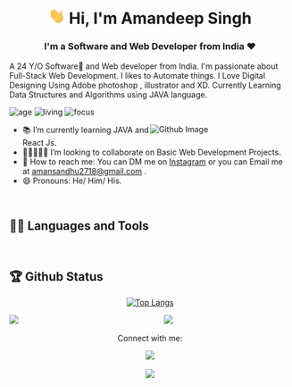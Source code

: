 

<h1 align="center"><img src="https://raw.githubusercontent.com/ABSphreak/ABSphreak/master/gifs/Hi.gif" width="30px"> Hi, I'm Amandeep Singh   </h1>

<h3 align="center">I'm a Software and Web Developer from India ❤</h3>
  
A 24 Y/O Software🌈 and Web developer from India. I'm passionate about Full-Stack Web Development. I likes to Automate things. I Love Digital Designing Using Adobe photoshop , illustrator and XD. Currently Learning Data Structures and Algorithms using JAVA language. 

![age](https://img.shields.io/badge/Age-24-blue)
![living](https://img.shields.io/badge/Living-Delhi-3c9)
![focus](https://img.shields.io/badge/Current_focus-Data_Structures_(JAVA)-brightgreen)


<img width="50%" align="right" alt="Github Image" src="https://raw.githubusercontent.com/onimur/.github/master/.resources/git-header.svg" />

- 📚 I’m currently learning JAVA and React Js.
- 👨🏼‍🤝‍👨🏻 I’m looking to collaborate on Basic Web Development Projects.
- 📩 How to reach me: You can DM me on [Instagram](https://www.instagram.com/aman.sandhu_) or you can Email me at amansandhu2718@gmail.com .
- 😄 Pronouns: He/ Him/ His.
<br />


## 👨‍💻 Languages and Tools

<div align="center">

</div>

<br >

## 🏆 Github Status
<div align="center">

[![Top Langs](https://github-readme-stats.vercel.app/api/top-langs/?username=amansandhu2718&layout=compact)](https://github.com/amansandhu2718/github-readme-stats)
</div>


<img  src="https://github-readme-stats.vercel.app/api?username=amansandhu2718&show_icons=true&hide_border=true&theme=dark" width="45%" align="right" >

<img  src="https://github-readme-streak-stats.herokuapp.com/?user=amansandhu2718&theme=dark" width="45%" >

<br>

<div align="center">


Connect with me:


[<img src="https://img.shields.io/badge/linkedin-%230077B5.svg?&style=for-the-badge&logo=linkedin&logoColor=white">](https://www.linkedin.com/in/amansandhu2718/)

[<img src="https://img.shields.io/badge/instagram-%23E4405F.svg?&style=for-the-badge&logo=instagram&logoColor=white">](https://www.instagram.com/aman.sandhu_)


</div>


